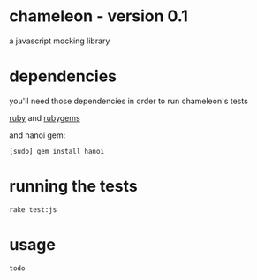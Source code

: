 # chameleon - version 0.1
a javascript mocking library

# dependencies
you'll need those dependencies in order to run chameleon's tests

[ruby](http://ruby-lang.org/) and [rubygems](http://rubygems.org/)

and hanoi gem:

    [sudo] gem install hanoi

# running the tests

    rake test:js

# usage

    todo
